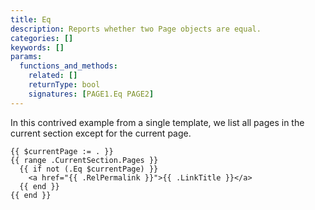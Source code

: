 ```yaml
---
title: Eq
description: Reports whether two Page objects are equal.
categories: []
keywords: []
params:
  functions_and_methods:
    related: []
    returnType: bool
    signatures: [PAGE1.Eq PAGE2]
---
```


In this contrived example from a single template, we list all pages in the current section except for the current page.

```go-html-template
{{ $currentPage := . }}
{{ range .CurrentSection.Pages }}
  {{ if not (.Eq $currentPage) }}
    <a href="{{ .RelPermalink }}">{{ .LinkTitle }}</a>
  {{ end }}
{{ end }}
```

